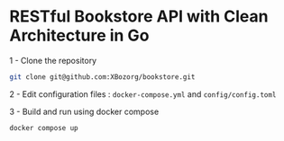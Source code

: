 # RESTful Bookstore API with Clean Architecture in Go

1 - Clone the repository
```bash
git clone git@github.com:XBozorg/bookstore.git
```

2 - Edit configuration files : `docker-compose.yml` and  `config/config.toml` 

3 - Build and run using docker compose
```bash
docker compose up
```
